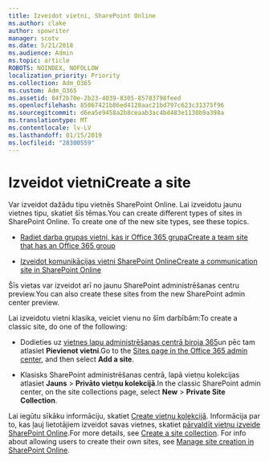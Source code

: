 ```yaml
---
title: Izveidot vietni, SharePoint Online
ms.author: clake
author: spowriter
manager: scotv
ms.date: 5/21/2018
ms.audience: Admin
ms.topic: article
ROBOTS: NOINDEX, NOFOLLOW
localization_priority: Priority
ms.collection: Adm_O365
ms.custom: Adm_O365
ms.assetid: 84f2b70e-2b23-4039-8305-85783798feed
ms.openlocfilehash: 85067421b86ed4128aac21bd797c623c31375f96
ms.sourcegitcommit: d6ea5e9458a2b8ceaab3ac4bd483e1130b9a398a
ms.translationtype: MT
ms.contentlocale: lv-LV
ms.lasthandoff: 01/15/2019
ms.locfileid: "28300559"
---
```

# <a name="create-a-site"></a><span data-ttu-id="2a3e4-102">Izveidot vietni</span><span class="sxs-lookup"><span data-stu-id="2a3e4-102">Create a site</span></span>

<span data-ttu-id="2a3e4-p101">Var izveidot dažādu tipu vietnēs SharePoint Online. Lai izveidotu jaunu vietnes tipu, skatiet šīs tēmas.</span><span class="sxs-lookup"><span data-stu-id="2a3e4-p101">You can create different types of sites in SharePoint Online. To create one of the new site types, see these topics.</span></span>
  
- [<span data-ttu-id="2a3e4-105">Radiet darba grupas vietni, kas ir Office 365 grupa</span><span class="sxs-lookup"><span data-stu-id="2a3e4-105">Create a team site that has an Office 365 group</span></span>](https://go.microsoft.com/fwlink/?linkid=866292)
    
- [<span data-ttu-id="2a3e4-106">Izveidot komunikācijas vietni SharePoint Online</span><span class="sxs-lookup"><span data-stu-id="2a3e4-106">Create a communication site in SharePoint Online</span></span>](https://go.microsoft.com/fwlink/?linkid=866294)
    
<span data-ttu-id="2a3e4-107">Šīs vietas var izveidot arī no jaunu SharePoint administrēšanas centru preview.</span><span class="sxs-lookup"><span data-stu-id="2a3e4-107">You can also create these sites from the new SharePoint admin center preview.</span></span>
  
<span data-ttu-id="2a3e4-108">Lai izveidotu vietni klasika, veiciet vienu no šīm darbībām:</span><span class="sxs-lookup"><span data-stu-id="2a3e4-108">To create a classic site, do one of the following:</span></span>
  
- <span data-ttu-id="2a3e4-109">Dodieties uz [vietnes lapu administrēšanas centrā biroja 365](https://portal.office.com/adminportal/home#/SitesList)un pēc tam atlasiet **Pievienot vietni**.</span><span class="sxs-lookup"><span data-stu-id="2a3e4-109">Go to the [Sites page in the Office 365 admin center](https://portal.office.com/adminportal/home#/SitesList), and then select **Add a site**.</span></span>
    
- <span data-ttu-id="2a3e4-110">Klasisks SharePoint administrēšanas centrā, lapā vietņu kolekcijas atlasiet **Jauns** \> **Privāto vietņu kolekcijā**.</span><span class="sxs-lookup"><span data-stu-id="2a3e4-110">In the classic SharePoint admin center, on the site collections page, select **New** \> **Private Site Collection**.</span></span>
    
<span data-ttu-id="2a3e4-p102">Lai iegūtu sīkāku informāciju, skatiet [Create vietņu kolekcijā](https://go.microsoft.com/fwlink/?linkid=866295). Informācija par to, kas ļauj lietotājiem izveidot savas vietnes, skatiet [pārvaldīt vietņu izveide SharePoint Online](https://go.microsoft.com/fwlink/?linkid=866296).</span><span class="sxs-lookup"><span data-stu-id="2a3e4-p102">For more details, see [Create a site collection](https://go.microsoft.com/fwlink/?linkid=866295). For info about allowing users to create their own sites, see [Manage site creation in SharePoint Online](https://go.microsoft.com/fwlink/?linkid=866296).</span></span>
  

